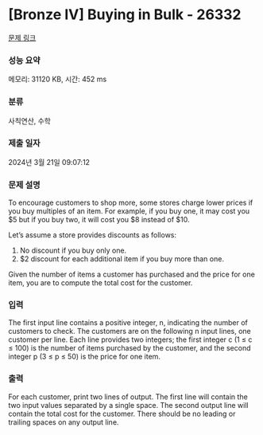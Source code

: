 # [Bronze IV] Buying in Bulk - 26332 

[문제 링크](https://www.acmicpc.net/problem/26332) 

### 성능 요약

메모리: 31120 KB, 시간: 452 ms

### 분류

사칙연산, 수학

### 제출 일자

2024년 3월 21일 09:07:12

### 문제 설명

<p>To encourage customers to shop more, some stores charge lower prices if you buy multiples of an item. For example, if you buy one, it may cost you <span>$</span>5 but if you buy two, it will cost you <span>$</span>8 instead of <span>$</span>10.</p>

<p>Let’s assume a store provides discounts as follows:</p>

<ol>
	<li>No discount if you buy only one.</li>
	<li><span>$</span>2 discount for each additional item if you buy more than one.</li>
</ol>

<p>Given the number of items a customer has purchased and the price for one item, you are to compute the total cost for the customer.</p>

### 입력 

 <p>The first input line contains a positive integer, n, indicating the number of customers to check. The customers are on the following n input lines, one customer per line. Each line provides two integers; the first integer c (1 ≤ c ≤ 100) is the number of items purchased by the customer, and the second integer p (3 ≤ p ≤ 50) is the price for one item.</p>

### 출력 

 <p>For each customer, print two lines of output. The first line will contain the two input values separated by a single space. The second output line will contain the total cost for the customer. There should be no leading or trailing spaces on any output line.</p>

